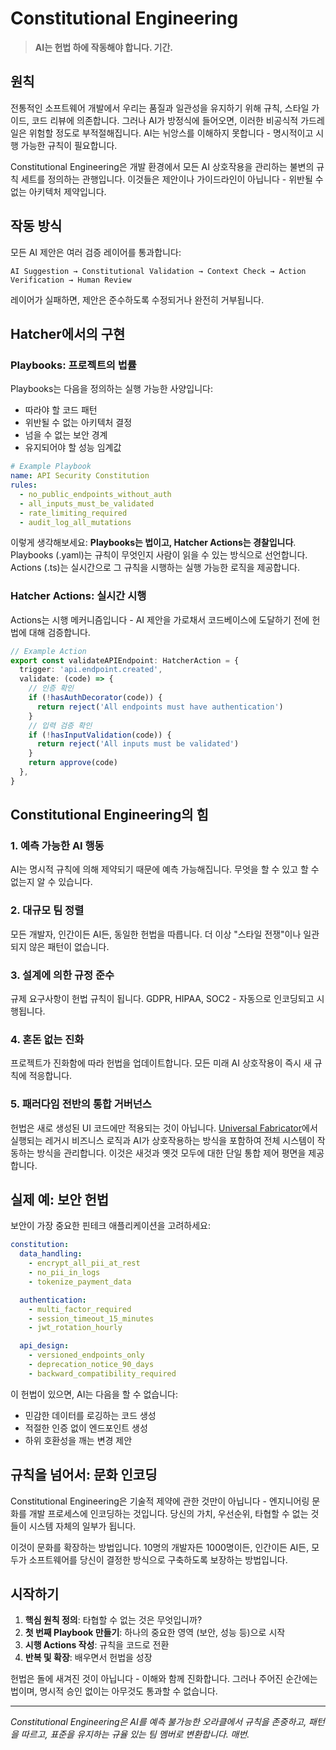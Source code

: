 # Constitutional Engineering

> **AI는 헌법 하에 작동해야 합니다. 기간.**

## 원칙

전통적인 소프트웨어 개발에서 우리는 품질과 일관성을 유지하기 위해 규칙, 스타일 가이드, 코드 리뷰에 의존합니다. 그러나 AI가 방정식에 들어오면, 이러한 비공식적 가드레일은 위험할 정도로 부적절해집니다. AI는 뉘앙스를 이해하지 못합니다 - 명시적이고 시행 가능한 규칙이 필요합니다.

Constitutional Engineering은 개발 환경에서 모든 AI 상호작용을 관리하는 불변의 규칙 세트를 정의하는 관행입니다. 이것들은 제안이나 가이드라인이 아닙니다 - 위반될 수 없는 아키텍처 제약입니다.

## 작동 방식

모든 AI 제안은 여러 검증 레이어를 통과합니다:

```
AI Suggestion → Constitutional Validation → Context Check → Action Verification → Human Review
```

레이어가 실패하면, 제안은 준수하도록 수정되거나 완전히 거부됩니다.

## Hatcher에서의 구현

### Playbooks: 프로젝트의 법률

Playbooks는 다음을 정의하는 실행 가능한 사양입니다:

- 따라야 할 코드 패턴
- 위반될 수 없는 아키텍처 결정
- 넘을 수 없는 보안 경계
- 유지되어야 할 성능 임계값

```yaml
# Example Playbook
name: API Security Constitution
rules:
  - no_public_endpoints_without_auth
  - all_inputs_must_be_validated
  - rate_limiting_required
  - audit_log_all_mutations
```

이렇게 생각해보세요: **Playbooks는 법이고, Hatcher Actions는 경찰입니다**. Playbooks (.yaml)는 규칙이 무엇인지 사람이 읽을 수 있는 방식으로 선언합니다. Actions (.ts)는 실시간으로 그 규칙을 시행하는 실행 가능한 로직을 제공합니다.

### Hatcher Actions: 실시간 시행

Actions는 시행 메커니즘입니다 - AI 제안을 가로채서 코드베이스에 도달하기 전에 헌법에 대해 검증합니다.

```typescript
// Example Action
export const validateAPIEndpoint: HatcherAction = {
  trigger: 'api.endpoint.created',
  validate: (code) => {
    // 인증 확인
    if (!hasAuthDecorator(code)) {
      return reject('All endpoints must have authentication')
    }
    // 입력 검증 확인
    if (!hasInputValidation(code)) {
      return reject('All inputs must be validated')
    }
    return approve(code)
  },
}
```

## Constitutional Engineering의 힘

### 1. 예측 가능한 AI 행동

AI는 명시적 규칙에 의해 제약되기 때문에 예측 가능해집니다. 무엇을 할 수 있고 할 수 없는지 알 수 있습니다.

### 2. 대규모 팀 정렬

모든 개발자, 인간이든 AI든, 동일한 헌법을 따릅니다. 더 이상 "스타일 전쟁"이나 일관되지 않은 패턴이 없습니다.

### 3. 설계에 의한 규정 준수

규제 요구사항이 헌법 규칙이 됩니다. GDPR, HIPAA, SOC2 - 자동으로 인코딩되고 시행됩니다.

### 4. 혼돈 없는 진화

프로젝트가 진화함에 따라 헌법을 업데이트합니다. 모든 미래 AI 상호작용이 즉시 새 규칙에 적응합니다.

### 5. 패러다임 전반의 통합 거버넌스

헌법은 새로 생성된 UI 코드에만 적용되는 것이 아닙니다. [Universal Fabricator](/ko/pillars-universal-fabricator)에서 실행되는 레거시 비즈니스 로직과 AI가 상호작용하는 방식을 포함하여 전체 시스템이 작동하는 방식을 관리합니다. 이것은 새것과 옛것 모두에 대한 단일 통합 제어 평면을 제공합니다.

## 실제 예: 보안 헌법

보안이 가장 중요한 핀테크 애플리케이션을 고려하세요:

```yaml
constitution:
  data_handling:
    - encrypt_all_pii_at_rest
    - no_pii_in_logs
    - tokenize_payment_data

  authentication:
    - multi_factor_required
    - session_timeout_15_minutes
    - jwt_rotation_hourly

  api_design:
    - versioned_endpoints_only
    - deprecation_notice_90_days
    - backward_compatibility_required
```

이 헌법이 있으면, AI는 다음을 할 수 없습니다:

- 민감한 데이터를 로깅하는 코드 생성
- 적절한 인증 없이 엔드포인트 생성
- 하위 호환성을 깨는 변경 제안

## 규칙을 넘어서: 문화 인코딩

Constitutional Engineering은 기술적 제약에 관한 것만이 아닙니다 - 엔지니어링 문화를 개발 프로세스에 인코딩하는 것입니다. 당신의 가치, 우선순위, 타협할 수 없는 것들이 시스템 자체의 일부가 됩니다.

이것이 문화를 확장하는 방법입니다. 10명의 개발자든 1000명이든, 인간이든 AI든, 모두가 소프트웨어를 당신이 결정한 방식으로 구축하도록 보장하는 방법입니다.

## 시작하기

1. **핵심 원칙 정의**: 타협할 수 없는 것은 무엇입니까?
2. **첫 번째 Playbook 만들기**: 하나의 중요한 영역 (보안, 성능 등)으로 시작
3. **시행 Actions 작성**: 규칙을 코드로 전환
4. **반복 및 확장**: 배우면서 헌법을 성장

헌법은 돌에 새겨진 것이 아닙니다 - 이해와 함께 진화합니다. 그러나 주어진 순간에는 법이며, 명시적 승인 없이는 아무것도 통과할 수 없습니다.

---

_Constitutional Engineering은 AI를 예측 불가능한 오라클에서 규칙을 존중하고, 패턴을 따르고, 표준을 유지하는 규율 있는 팀 멤버로 변환합니다. 매번._

<PageCTA
  title="개발 헌법 정의하기"
  subtitle="모든 AI와 개발자가 따라야 할 깨지지 않는 규칙 만들기"
  buttonText="Playbooks 구축하기"
  buttonLink="/ko/playbooks-system"
  buttonStyle="secondary"
  footer="당신의 표준. 당신의 규칙. 자동으로 시행됩니다."
/>

